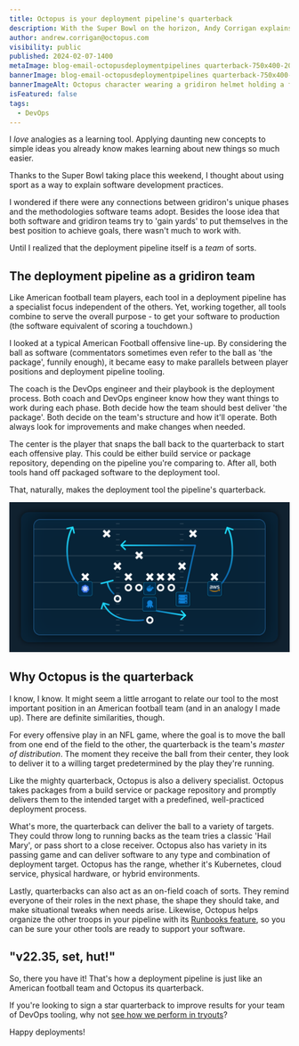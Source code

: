 ```yaml
---
title: Octopus is your deployment pipeline's quarterback
description: With the Super Bowl on the horizon, Andy Corrigan explains how Octopus is your deployment pipeline's quarterback
author: andrew.corrigan@octopus.com
visibility: public
published: 2024-02-07-1400
metaImage: blog-email-octopusdeploymentpipelines quarterback-750x400-2024.png
bannerImage: blog-email-octopusdeploymentpipelines quarterback-750x400-2024.png
bannerImageAlt: Octopus character wearing a gridiron helmet holding a football.
isFeatured: false
tags: 
  - DevOps
---
```


I *love* analogies as a learning tool. Applying daunting new concepts to simple ideas you already know makes learning about new things so much easier.

Thanks to the Super Bowl taking place this weekend, I thought about using sport as a way to explain software development practices.

I wondered if there were any connections between gridiron's unique phases and the methodologies software teams adopt. Besides the loose idea that both software and gridiron teams try to 'gain yards' to put themselves in the best position to achieve goals, there wasn't much to work with.

Until I realized that the deployment pipeline itself is a *team* of sorts.

## The deployment pipeline as a gridiron team

Like American football team players, each tool in a deployment pipeline has a specialist focus independent of the others. Yet, working together, all tools combine to serve the overall purpose - to get your software to production (the software equivalent of scoring a touchdown.)

I looked at a typical American Football offensive line-up. By considering the ball as software (commentators sometimes even refer to the ball as 'the package', funnily enough), it became easy to make parallels between player positions and deployment pipeline tooling.

The coach is the DevOps engineer and their playbook is the deployment process. Both coach and DevOps engineer know how they want things to work during each phase. Both decide how the team should best deliver 'the package'. Both decide on the team's structure and how it'll operate. Both always look for improvements and make changes when needed.

The center is the player that snaps the ball back to the quarterback to start each offensive play. This could be either build service or package repository, depending on the pipeline you're comparing to. After all, both tools hand off packaged software to the deployment tool.

That, naturally, makes the deployment tool the pipeline's quarterback.

![A gridiron tactics sheet with popular DevOps tooling in player positions](DIA_Blog_Blog_diagram_Octopus_is_your_deployment_pipelines_quarterback_2024-Opt2.png)

## Why Octopus is the quarterback

I know, I know. It might seem a little arrogant to relate our tool to the most important position in an American football team (and in an analogy I made up). There are definite similarities, though.

For every offensive play in an NFL game, where the goal is to move the ball from one end of the field to the other, the quarterback is the team's *master of distribution*. The moment they receive the ball from their center, they look to deliver it to a willing target predetermined by the play they're running.

Like the mighty quarterback, Octopus is also a delivery specialist. Octopus takes packages from a build service or package repository and promptly delivers them to the intended target with a predefined, well-practiced deployment process.

What's more, the quarterback can deliver the ball to a variety of targets. They could throw long to running backs as the team tries a classic 'Hail Mary', or pass short to a close receiver. Octopus also has variety in its passing game and can deliver software to any type and combination of deployment target. Octopus has the range, whether it's Kubernetes, cloud service, physical hardware, or hybrid environments.

Lastly, quarterbacks can also act as an on-field coach of sorts. They remind everyone of their roles in the next phase, the shape they should take, and make situational tweaks when needs arise. Likewise, Octopus helps organize the other troops in your pipeline with its [Runbooks feature](https://octopus.com/docs/runbooks), so you can be sure your other tools are ready to support your software.

## "v22.35, set, hut!"

So, there you have it! That's how a deployment pipeline is just like an American football team and Octopus its quarterback.

If you're looking to sign a star quarterback to improve results for your team of DevOps tooling, why not [see how we perform in tryouts](https://octopus.com/start?location=nav-bar)?

Happy deployments!